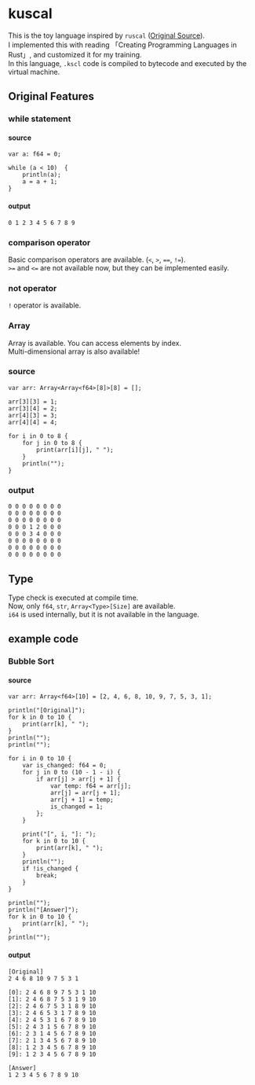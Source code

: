 # kuscal

This is the toy language inspired by `ruscal` ([Original Source](https://github.com/msakuta/ruscal)).<br>
I implemented this with reading 「Creating Programming Languages in Rust」, and customized it for my training.<br>
In this language, `.kscl` code is compiled to bytecode and executed by the virtual machine.

## Original Features

### while statement
#### source
```
var a: f64 = 0;

while (a < 10)  {
    println(a);
    a = a + 1;
}
```

#### output
```
0 1 2 3 4 5 6 7 8 9
```

### comparison operator
Basic comparison operators are available. (`<`, `>`, `==`, `!=`).<br>
`>=` and `<=` are not available now, but they can be implemented easily.

### not operator
`!` operator is available.

### Array
Array is available. You can access elements by index.<br>
Multi-dimensional array is also available!

### source
```
var arr: Array<Array<f64>[8]>[8] = [];

arr[3][3] = 1;
arr[3][4] = 2;
arr[4][3] = 3;
arr[4][4] = 4;

for i in 0 to 8 {
    for j in 0 to 8 {
        print(arr[i][j], " ");
    }
    println("");
}
```

### output
```
0 0 0 0 0 0 0 0
0 0 0 0 0 0 0 0
0 0 0 0 0 0 0 0
0 0 0 1 2 0 0 0
0 0 0 3 4 0 0 0
0 0 0 0 0 0 0 0
0 0 0 0 0 0 0 0
0 0 0 0 0 0 0 0
```

## Type
Type check is executed at compile time.<br>
Now, only `f64`, `str`, `Array<Type>[Size]` are available.<br>
`i64` is used internally, but it is not available in the language.

## example code
### Bubble Sort
#### source
```
var arr: Array<f64>[10] = [2, 4, 6, 8, 10, 9, 7, 5, 3, 1];

println("[Original]");
for k in 0 to 10 {
    print(arr[k], " ");
}
println("");
println("");

for i in 0 to 10 {
    var is_changed: f64 = 0;
    for j in 0 to (10 - 1 - i) {
        if arr[j] > arr[j + 1] {
            var temp: f64 = arr[j];
            arr[j] = arr[j + 1];
            arr[j + 1] = temp;
            is_changed = 1;
        };
    }

    print("[", i, "]: ");
    for k in 0 to 10 {
        print(arr[k], " ");
    }
    println("");
    if !is_changed {
        break;
    }
}

println("");
println("[Answer]");
for k in 0 to 10 {
    print(arr[k], " ");
}
println("");
```

#### output
```
[Original]
2 4 6 8 10 9 7 5 3 1

[0]: 2 4 6 8 9 7 5 3 1 10
[1]: 2 4 6 8 7 5 3 1 9 10
[2]: 2 4 6 7 5 3 1 8 9 10
[3]: 2 4 6 5 3 1 7 8 9 10
[4]: 2 4 5 3 1 6 7 8 9 10
[5]: 2 4 3 1 5 6 7 8 9 10
[6]: 2 3 1 4 5 6 7 8 9 10
[7]: 2 1 3 4 5 6 7 8 9 10
[8]: 1 2 3 4 5 6 7 8 9 10
[9]: 1 2 3 4 5 6 7 8 9 10

[Answer]
1 2 3 4 5 6 7 8 9 10
```



